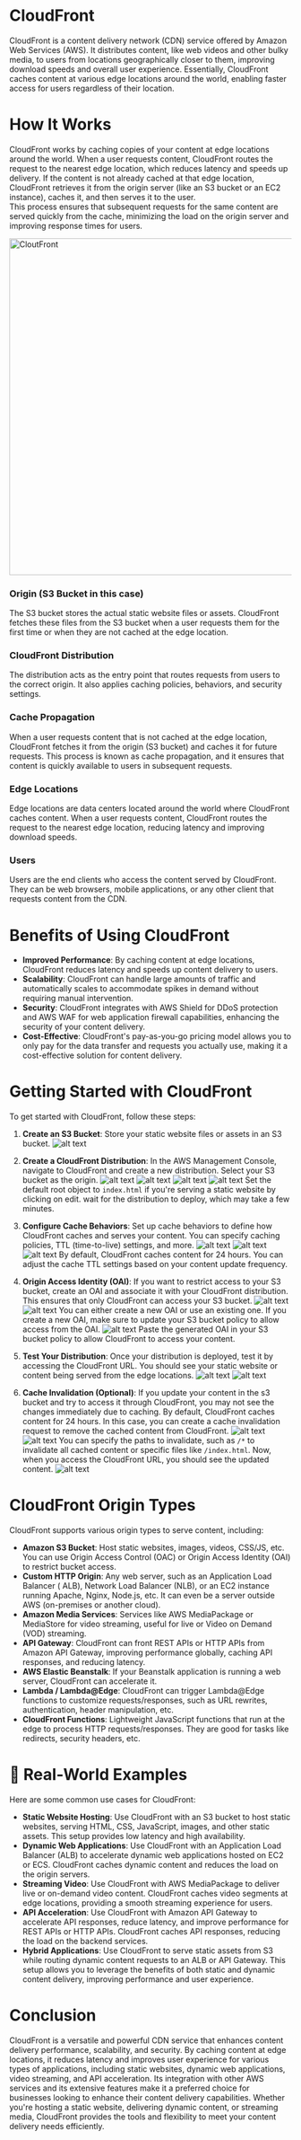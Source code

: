 # CloudFront

CloudFront is a content delivery network (CDN) service offered by Amazon Web Services (AWS). It distributes content, like web videos and other bulky media, to users from locations geographically closer to them, improving download speeds and overall user experience. Essentially, CloudFront caches content at various edge locations around the world, enabling faster access for users regardless of their location. 

# How It Works
CloudFront works by caching copies of your content at edge locations around the world. When a user requests content, CloudFront routes the request to the nearest edge location, which reduces latency and speeds up delivery. If the content is not already cached at that edge location, CloudFront retrieves it from the origin server (like an S3 bucket or an EC2 instance), caches it, and then serves it to the user.    
This process ensures that subsequent requests for the same content are served quickly from the cache, minimizing the load on the origin server and improving response times for users.

<img src="cloudfront.png" alt="CloutFront" width="600"/> 

### Origin (S3 Bucket in this case)
The S3 bucket stores the actual static website files or assets. CloudFront fetches these files from the S3 bucket when a user requests them for the first time or when they are not cached at the edge location.
### CloudFront Distribution
The distribution acts as the entry point that routes requests from users to the correct origin. It also applies caching policies, behaviors, and security settings.
### Cache Propagation
When a user requests content that is not cached at the edge location, CloudFront fetches it from the origin (S3 bucket) and caches it for future requests. This process is known as cache propagation, and it ensures that content is quickly available to users in subsequent requests.
### Edge Locations
Edge locations are data centers located around the world where CloudFront caches content. When a user requests content, CloudFront routes the request to the nearest edge location, reducing latency and improving download speeds.
### Users
Users are the end clients who access the content served by CloudFront. They can be web browsers, mobile applications, or any other client that requests content from the CDN.

# Benefits of Using CloudFront
- **Improved Performance**: By caching content at edge locations, CloudFront reduces latency and speeds up content delivery to users.
- **Scalability**: CloudFront can handle large amounts of traffic and automatically scales to accommodate spikes in demand without requiring manual intervention.
- **Security**: CloudFront integrates with AWS Shield for DDoS protection and AWS WAF for web application firewall capabilities, enhancing the security of your content delivery.
- **Cost-Effective**: CloudFront's pay-as-you-go pricing model allows you to only pay for the data transfer and requests you actually use, making it a cost-effective solution for content delivery.

# Getting Started with CloudFront
To get started with CloudFront, follow these steps:
1. **Create an S3 Bucket**: Store your static website files or assets in an S3 bucket.
![alt text](image.png)

2. **Create a CloudFront Distribution**: In the AWS Management Console, navigate to CloudFront and create a new distribution. Select your S3 bucket as the origin.
![alt text](image-1.png)
![alt text](image-2.png)
![alt text](image-3.png)
![alt text](image-4.png)
Set the default root object to `index.html` if you're serving a static website by clicking on edit. wait for the distribution to deploy, which may take a few minutes.

3. **Configure Cache Behaviors**: Set up cache behaviors to define how CloudFront caches and serves your content. You can specify caching policies, TTL (time-to-live) settings, and more.
![alt text](image-5.png)
![alt text](image-7.png)
![alt text](image-6.png)
By default, CloudFront caches content for 24 hours. You can adjust the cache TTL settings based on your content update frequency.

4. **Origin Access Identity (OAI)**: If you want to restrict access to your S3 bucket, create an OAI and associate it with your CloudFront distribution. This ensures that only CloudFront can access your S3 bucket.
![alt text](image-8.png)
![alt text](image-9.png)
You can either create a new OAI or use an existing one. If you create a new OAI, make sure to update your S3 bucket policy to allow access from the OAI.
![alt text](image-10.png)
Paste the generated OAI in your S3 bucket policy to allow CloudFront to access your content.

5. **Test Your Distribution**: Once your distribution is deployed, test it by accessing the CloudFront URL. You should see your static website or content being served from the edge locations.
![alt text](image-11.png)
![alt text](image-12.png)

6. **Cache Invalidation (Optional)**: If you update your content in the s3 bucket and try to access it through CloudFront, you may not see the changes immediately due to caching. By default, CloudFront caches content for 24 hours. In this case, you can create a cache invalidation request to remove the cached content from CloudFront.
![alt text](image-13.png)
![alt text](image-14.png)
You can specify the paths to invalidate, such as `/*` to invalidate all cached content or specific files like `/index.html`.
Now, when you access the CloudFront URL, you should see the updated content.
![alt text](image-15.png)

# CloudFront Origin Types
CloudFront supports various origin types to serve content, including:
- **Amazon S3 Bucket**: Host static websites, images, videos, CSS/JS, etc. You can use Origin Access Control (OAC) or Origin Access Identity (OAI) to restrict bucket access.
- **Custom HTTP Origin**: Any web server, such as an Application Load Balancer (
ALB), Network Load Balancer (NLB), or an EC2 instance running Apache, Nginx, Node.js, etc. It can even be a server outside AWS (on-premises or another cloud).
- **Amazon Media Services**: Services like AWS MediaPackage or MediaStore for video streaming,
useful for live or Video on Demand (VOD) streaming.
- **API Gateway**: CloudFront can front REST APIs or HTTP APIs from Amazon API Gateway, improving performance globally, caching API responses, and reducing latency.
- **AWS Elastic Beanstalk**: If your Beanstalk application is running a web server, CloudFront can accelerate it.
- **Lambda / Lambda@Edge**: CloudFront can trigger Lambda@Edge functions to customize requests/responses, such as URL rewrites, authentication, header manipulation, etc.
- **CloudFront Functions**: Lightweight JavaScript functions that run at the edge to process HTTP requests/responses. They are good for tasks like redirects, security headers, etc.

# 🚀 Real-World Examples
Here are some common use cases for CloudFront:
- **Static Website Hosting**: Use CloudFront with an S3 bucket to host static websites, serving HTML, CSS, JavaScript, images, and other static assets. This setup provides low latency and high availability.
- **Dynamic Web Applications**: Use CloudFront with an Application Load Balancer (ALB) to accelerate dynamic web applications hosted on EC2 or ECS. CloudFront caches dynamic content and reduces the load on the origin servers.
- **Streaming Video**: Use CloudFront with AWS MediaPackage to deliver live or on-demand video content. CloudFront caches video segments at edge locations, providing a smooth streaming experience for users.
- **API Acceleration**: Use CloudFront with Amazon API Gateway to accelerate API responses, reduce latency, and improve performance for REST APIs or HTTP APIs. CloudFront caches API responses, reducing the load on the backend services.
- **Hybrid Applications**: Use CloudFront to serve static assets from S3 while routing dynamic content requests to an ALB or API Gateway. This setup allows you to leverage the benefits of both static and dynamic content delivery, improving performance and user experience.    

# Conclusion
CloudFront is a versatile and powerful CDN service that enhances content delivery performance, scalability, and security. By caching content at edge locations, it reduces latency and improves user experience for various types of applications, including static websites, dynamic web applications, video streaming, and API acceleration. Its integration with other AWS services and its extensive features make it a preferred choice for businesses looking to enhance their content delivery capabilities. Whether you're hosting a static website, delivering dynamic content, or streaming media, CloudFront provides the tools and flexibility to meet your content delivery needs efficiently.